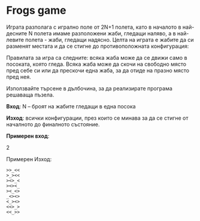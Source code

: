 # Frogs game

Играта разполага с игрално поле от 2N+1 полета, като в началото в най-десните N полета имаме разположени жаби, гледащи наляво, а в най-левите полета - жаби, гледащи надясно. Целта на играта е жабите да си разменят местата и да се стигне до противоположната конфигурация:

Правилата за игра са следните: всяка жаба може да се движи само в посоката, която гледа. Всяка жаба може да скочи на свободно място пред себе си или да прескочи една жаба, за да отиде на празно място пред нея.

Използвайте търсене в дълбочина, за да реализирате програма решаваща пъзела.

**Вход**: N – броят на жабите гледащи в една посока

**Изход**: всички конфигурации, през които се минава за да се стигне от началното до финалното състояние.

**Примерен вход**:

2

Примерен Изход:
```
>>_<<
>_><<
><>_<
><><_
><_<>
_<><>
<_><>
<<>_>
<<_>>
```
